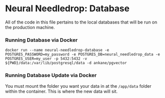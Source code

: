 # **Neural Needledrop:** Database
All of the code in this file pertains to the local databases that will be run on the production machine. 


### Running Database via Docker 
```
docker run --name neural-needledrop-database -e POSTGRES_PASSWORD=my_password -e POSTGRES_DB=neural_needledrop_data -e POSTGRES_USER=my_user -p 5432:5432 -v ${PWD}/data:/var/lib/postgresql/data -d ankane/pgvector
```

### Running Database Update via Docker
You must mount the folder you want your data in at the `/app/data` folder within the container. This is where the new data will sit. 
```

```
  

